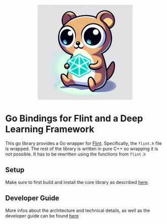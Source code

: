 <div align="center">
    <img src="gopher.png" width="300" alt="Gopher with tensor logo">
</div>


# Go Bindings for Flint and a Deep Learning Framework

This go library provides a Go wrapper for [Flint](https://github.com/Frobeniusnorm/Flint).
Specifically, the `flint.h` file is wrapped.
The rest of the library is written in pure C++ so wrapping it is not possible.
It has to be rewritten using the functions from `flint.h`

## Setup

Make sure to first build and install the core library as
described [here](https://github.com/Frobeniusnorm/Flint#readme).

## Developer Guide

More infos about the architecture and technical details,
as well as the developer guide can be found [here](./DEVELOPMENT.md)
